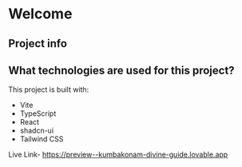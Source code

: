 # Welcome 

## Project info

## What technologies are used for this project?

This project is built with:

- Vite
- TypeScript
- React
- shadcn-ui
- Tailwind CSS


Live Link- https://preview--kumbakonam-divine-guide.lovable.app

